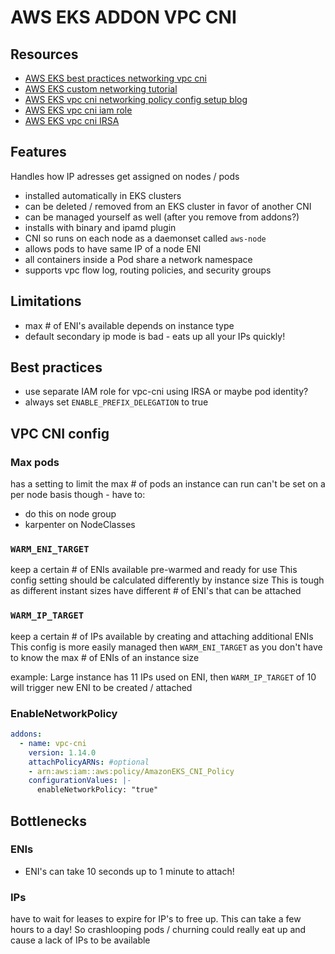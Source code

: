 # AWS EKS ADDON VPC CNI

## Resources
- [AWS EKS best practices networking vpc cni](https://aws.github.io/aws-eks-best-practices/networking/vpc-cni/)
- [AWS EKS custom networking tutorial](https://docs.aws.amazon.com/eks/latest/userguide/cni-custom-network.html)
- [AWS EKS vpc cni networking policy config setup blog](https://aws.amazon.com/blogs/containers/amazon-vpc-cni-now-supports-kubernetes-network-policies/#:~:text=To%20enable%20network%20policies%20in,Amazon%20Linux%20AMI%20build%20script.)
- [AWS EKS vpc cni iam role](https://docs.aws.amazon.com/eks/latest/userguide/cni-iam-role.html)
- [AWS EKS vpc cni IRSA](https://docs.aws.amazon.com/eks/latest/userguide/cni-iam-role.html?icmpid=docs_eks_help_panel_hp_add_ons_vpc_cni_iam)

## Features
Handles how IP adresses get assigned on nodes / pods
- installed automatically in EKS clusters
- can be deleted / removed from an EKS cluster in favor of another CNI
- can be managed yourself as well (after you remove from addons?)
- installs with binary and ipamd plugin
- CNI so runs on each node as a daemonset called `aws-node`
- allows pods to have same IP of a node ENI
- all containers inside a Pod share a network namespace
- supports vpc flow log, routing policies, and security groups

## Limitations
- max # of ENI's available depends on instance type
- default secondary ip mode is bad - eats up all your IPs quickly!

## Best practices
- use separate IAM role for vpc-cni using IRSA or maybe pod identity?
- always set `ENABLE_PREFIX_DELEGATION` to true

## VPC CNI config

### Max pods
has a setting to limit the max # of pods an instance can run
can't be set on a per node basis though - have to:
- do this on node group
- karpenter on NodeClasses

### `WARM_ENI_TARGET` 
keep a certain # of ENIs available pre-warmed and ready for use
This config setting should be calculated differently by instance size
This is tough as different instant sizes have different # of ENI's that can be attached

### `WARM_IP_TARGET`
keep a certain # of IPs available by creating and attaching additional ENIs
This config is more easily managed then `WARM_ENI_TARGET` as you don't have to know the max # of ENIs of an instance size

example: Large instance has 11 IPs used on ENI, then `WARM_IP_TARGET` of 10
will trigger new ENI to be created / attached

### EnableNetworkPolicy

```yaml
addons:
  - name: vpc-cni
    version: 1.14.0
    attachPolicyARNs: #optional
    - arn:aws:iam::aws:policy/AmazonEKS_CNI_Policy 
    configurationValues: |-
      enableNetworkPolicy: "true"
```
## Bottlenecks

### ENIs
- ENI's can take 10 seconds up to 1 minute to attach!

### IPs
have to wait for leases to expire for IP's to free up.
This can take a few hours to a day!
So crashlooping pods / churning could really eat up and cause a lack of IPs to be available
